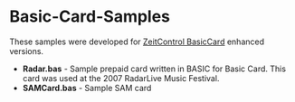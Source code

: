 # Basic-Card-Samples

These samples were developed for [ZeitControl BasicCard](http://basiccard.com/) enhanced versions.

* **Radar.bas** - Sample prepaid card written in BASIC for Basic Card. This card was used at the 2007 RadarLive Music Festival.
* **SAMCard.bas** - Sample SAM card
